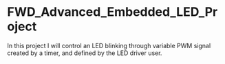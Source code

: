 # FWD_Advanced_Embedded_LED_Project

In this project I will control an LED blinking through variable PWM signal created by a timer, and defined by the LED driver user.
